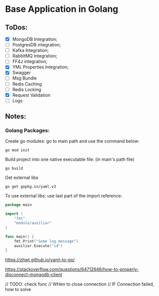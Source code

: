 # Base Application in Golang

## ToDos:

- [X] MongoDB Integration;
- [ ] PostgresDB integration;
- [ ] Kafka Integration;
- [ ] RabbitMQ Integration;
- [ ] FF4J integration;
- [X] YML Properties Integration;
- [X] Swagger
- [ ] Msg Bundle
- [ ] Redis Caching
- [ ] Redis Locking
- [X] Request Validation
- [ ] Logs

## Notes:

### Golang Packages:

Create go modules: go to main path and use the command below:

```
go mod init
```

Build project into one native executable file: (in main's path file)

```
go build
```

Get external libs

```
go get gopkg.in/yaml.v3
```

To use external libs: use last part of the import reference:

```go
package main

import (
	"fmt"
	"modulo/auxiliar"
)

func main() {
	fmt.Print("Some log message")
	auxiliar.Execute("id")
}
```

https://zhwt.github.io/yaml-to-go/



https://stackoverflow.com/questions/64712646/how-to-properly-disconnect-mongodb-client


// TODO: check func
// WHen to close connection
// IF Connection failed, how to solve